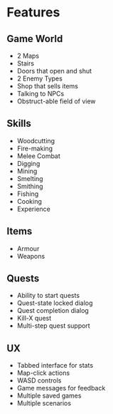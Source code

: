 # Features

## Game World

* 2 Maps
* Stairs
* Doors that open and shut
* 2 Enemy Types
* Shop that sells items
* Talking to NPCs
* Obstruct-able field of view

## Skills

* Woodcutting
* Fire-making
* Melee Combat
* Digging
* Mining
* Smelting
* Smithing
* Fishing
* Cooking
* Experience

## Items

* Armour
* Weapons

## Quests

* Ability to start quests
* Quest-state locked dialog
* Quest completion dialog
* Kill-X quest
* Multi-step quest support

## UX

* Tabbed interface for stats
* Map-click actions
* WASD controls
* Game messages for feedback
* Multiple saved games
* Multiple scenarios
